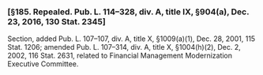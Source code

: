### [§185. Repealed. Pub. L. 114–328, div. A, title IX, §904(a), Dec. 23, 2016, 130 Stat. 2345] ###

Section, added Pub. L. 107–107, div. A, title X, §1009(a)(1), Dec. 28, 2001, 115 Stat. 1206; amended Pub. L. 107–314, div. A, title X, §1004(h)(2), Dec. 2, 2002, 116 Stat. 2631, related to Financial Management Modernization Executive Committee.